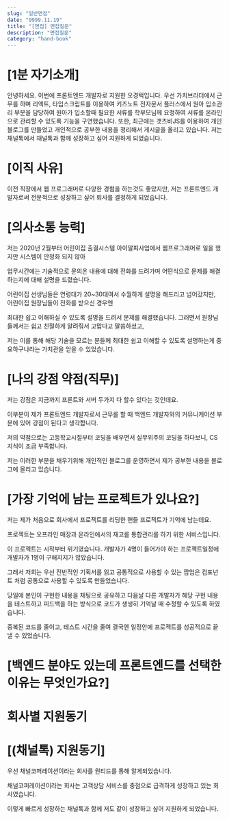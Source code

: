 ```yaml
---
slug: "일반면접"
date: "9999.11.19"
title: "[면접] 면접질문"
description: "면접질문"
category: "hand-book"
---
```


# [1분 자기소개]

안녕하세요. 이번에 프론트엔드 개발자로 지원한 오경택입니다.
우선 가치브라더에서 근무를 하며 리엑트, 타입스크립트를 이용하여 키즈노트 전자문서 플러스에서 원아 입소관리 부분을 담당하여 원아가 입소할때 필요한 서류를
학부모님께 요청하여 서류를 온라인으로 관리할 수 있도록 기능을 구연했습니다.
또한, 최근에는 갯츠비JS를 이용하여 개인 블로그를 만들었고 개인적으로 공부한 내용을 정리해서 게시글을 올리고 있습니다.
저는 채널톡에서 채널톡과 함께 성장하고 싶어 지원하게 되었습니다.

# [이직 사유]

이전 직장에서 웹 프로그래머로 다양한 경험을 하는것도 좋았지만,
저는 프론트엔드 개발자로써 전문적으로 성장하고 싶어 퇴사를 결정하게 되었습니다.

# [의사소통 능력]

저는 2020년 2월부터 어린이집 출결시스템 아이알피사업에서 웹프로그래머로 일을 했지만 시스템이 안정화 되지 않아

업무시간에는 기술적으로 문의온 내용에 대해 전화를 드려가며 어떤식으로 문제를 해결하는지에 대해 설명을 드렸습니다.

어린이집 선생님들은 연령대가 20~30대여서 수월하게 설명을 해드리고 넘어갔지만, 어린이집 원장님들이 전화를 받으신 경우엔

최대한 쉽고 이해하실 수 있도록 설명을 드려서 문제를 해결했습니다. 그러면서 원장님들께서는 쉽고 친절하게 알려줘서 고맙다고 말씀하셨고,

저는 이를 통해 해당 기술을 모르는 분들께 최대한 쉽고 이해할 수 있도록 설명하는게 중요하구나라는 가치관을 얻을 수 있었습니다.

# [나의 강점 약점(직무)]

저는 강점은 지금까지 프론트와 서버 두가지 다 할수 있다는 것인데요.

이부분이 제가 프론트엔드 개발자로서 근무를 할 때 백엔드 개발자와의 커뮤니케이션 부분에 있어 강점이 된다고 생각합니다.

저의 약점으로는 고등학교시절부터 코딩을 배우면서 실무위주의 코딩을 하다보니, CS지식이 조금 부족합니다.

저는 이러한 부분을 채우기위해 개인적인 블로그를 운영하면서 제가 공부한 내용을 블로그에 올리고 있습니다.

# [가장 기억에 남는 프로젝트가 있나요?]

저는 제가 처음으로 회사에서 프로젝트를 리딩한 핸들 프로젝트가 기억에 남는데요.

프로젝트는 오프라인 매장과 온라인에서의 재고를 통합관리를 하기 위한 서비스입니다.

이 프로젝트는 시작부터 위기였습니다. 개발자가 4명이 들어가야 하는 프로젝트일정에 개발자가 1명이 구해지지가 않았습니다.

그래서 저희는 우선 전반적인 기획서를 읽고 공통적으로 사용할 수 있는 팝업은 컴포넌트 처럼 공통으로 사용할 수 있도록 만들었습니다.

당일에 본인이 구현한 내용을 채팅으로 공유하고 다음날 다른 개발자가 해당 구현 내용을 테스트하고 피드백을 하는 방식으로 코드가 생생히 기억날 때 수정할 수 있도록 하였습니다.

중복된 코드를 줄이고, 테스트 시간을 줄여 결국엔 일정안에 프로젝트를 성공적으로 끝낼 수 있었습니다.

# [백엔드 분야도 있는데 프론트엔드를 선택한 이유는 무엇인가요?]

# 회사별 지원동기

# [(채널톡) 지원동기]

우선 채널코퍼레이션이라는 회사를 원티드를 통해 알게되었습니다.

채널코퍼레이션이라는 회사는 고객상담 서비스를 중점으로 급격하게 성장하고 있는 회사였습니다.

이렇게 빠르게 성장하는 채널톡과 함께 저도 같이 성장하고 싶어 지원하게 되었습니다.
